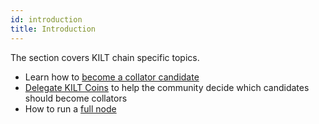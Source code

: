 ```yaml
---
id: introduction
title: Introduction
---
```


The section covers KILT chain specific topics.

* Learn how to [become a collator candidate](collator.md)
* [Delegate KILT Coins](delegator.md) to help the community decide which candidates should become collators
* How to run a [full node](fullnode.md)
